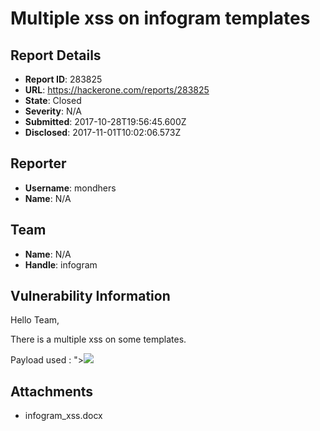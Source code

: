 # Multiple xss on infogram templates

## Report Details
- **Report ID**: 283825
- **URL**: https://hackerone.com/reports/283825
- **State**: Closed
- **Severity**: N/A
- **Submitted**: 2017-10-28T19:56:45.600Z
- **Disclosed**: 2017-11-01T10:02:06.573Z

## Reporter
- **Username**: mondhers
- **Name**: N/A

## Team
- **Name**: N/A
- **Handle**: infogram

## Vulnerability Information
Hello Team,

There is a multiple xss on some templates.

Payload used : "><img src=x onerror=prompt(0);>



## Attachments
- infogram_xss.docx
